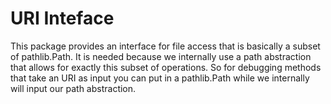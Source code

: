 # URI Inteface

This package provides an interface for file access that is basically a subset of pathlib.Path. It is needed because we internally use a path abstraction that allows for exactly this subset of operations. So for debugging methods that take an URI as input you can put in a pathlib.Path while we internally will input our path abstraction.
